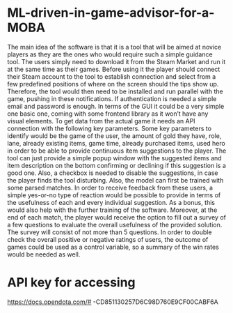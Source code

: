 # ML-driven-in-game-advisor-for-a-MOBA
The main idea of the software is that it is a tool that will be aimed at novice players as they are the ones who would require such a simple guidance tool. The users simply need to download it from the Steam Market and run it at the same time as their games. Before using it the player should connect their Steam account to the tool to establish connection and select from a few predefined positions of where on the screen should the tips show up. Therefore, the tool would then need to be installed and run parallel with the game, pushing in these notifications. If authentication is needed a simple email and password is enough. In terms of the GUI it could be a very simple one basic one, coming with some frontend library as it won’t have any visual elements. To get data from the actual game it needs an API connection with the following key parameters. Some key parameters to identify would be the game of the user, the amount of gold they have, role, lane, already existing items, game time, already purchased items, used hero in order to be able to provide continuous item suggestions to the player. The tool can just provide a simple popup window with the suggested items and item description on the bottom confirming or declining if this suggestion is a good one. Also, a checkbox is needed to disable the suggestions, in case the player finds the tool disturbing. Also, the model can first be trained with some parsed matches. In order to receive feedback from these users, a simple yes-or-no type of reaction would be possible to provide in terms of the usefulness of each and every individual suggestion. As a bonus, this would also help with the further training of the software. Moreover, at the end of each match, the player would receive the option to fill out a survey of a few questions to evaluate the overall usefulness of the provided solution. The survey will consist of not more than 5 questions. In order to double check the overall positive or negative ratings of users, the outcome of games could be used as a control variable, so a summary of the win rates would be needed as well.
# API key for accessing 
https://docs.opendota.com/# -CD851130257D6C98D760E9CF00CABF6A 
